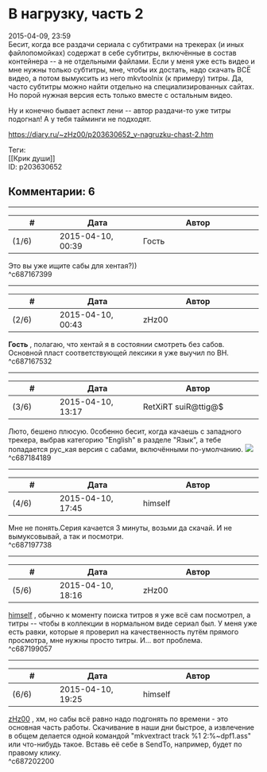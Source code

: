 В нагрузку, часть 2
===================

  
2015-04-09, 23:59  
 Бесит, когда все раздачи сериала с субтитрами на трекерах (и иных файлопомойках) содержат в себе субтитры, включённые в состав контейнера -- а не отдельными файлами. Если у меня уже есть видео и мне нужны только субтитры, мне, чтобы их достать, надо скачать ВСЁ видео, а потом вымуксить из него mkvtoolnix (к примеру) титры. Да, часто субтитры можно найти отдельно на специализированных сайтах. Но порой нужная версия есть только вместе с остальным видео.   
   
 Ну и конечно бывает аспект лени -- автор раздачи-то уже титры подогнал! А у тебя тайминги не подходят.   
  
<https://diary.ru/~zHz00/p203630652_v-nagruzku-chast-2.htm>  
  
Теги:  
[[Крик души]]  
ID: p203630652  


Комментарии: 6
--------------

  


---



|         #         |              Дата              |                     Автор                     |           ID           |
| --- | --- | --- | --- |
| (1/6) | 2015-04-10, 00:39 | Гость | c687167399 |

  
 Это вы уже ищите сабы для хентая?))   
 ^c687167399

---



|         #         |              Дата              |                     Автор                     |           ID           |
| --- | --- | --- | --- |
| (2/6) | 2015-04-10, 00:43 | zHz00 | c687167532 |

  
  **Гость**  , полагаю, что хентай я в состоянии смотреть без сабов. Основной пласт соответствующей лексики я уже выучил по ВН.   
 ^c687167532

---



|         #         |              Дата              |                     Автор                     |           ID           |
| --- | --- | --- | --- |
| (3/6) | 2015-04-10, 13:17 | RetXiRT suiR@ttig@$ | c687184189 |

  
  Люто, бешено плюсую. 0собенно бесит, когда качаешь с западного трекера, выбрав категорию "English" в разделе "Язык", а тебе попадается рус\_кая версия с сабами, включёнными по-умолчанию. ![](http://static.diary.ru/userdir/6/4/6/6/64669/73914134.gif)    
 ^c687184189

---



|         #         |              Дата              |                     Автор                     |           ID           |
| --- | --- | --- | --- |
| (4/6) | 2015-04-10, 17:45 | himself | c687197738 |

  
 Мне не понять.Серия качается 3 минуты, возьми да скачай. И не вымуксовывай, а так и посмотри.   
 ^c687197738

---



|         #         |              Дата              |                     Автор                     |           ID           |
| --- | --- | --- | --- |
| (5/6) | 2015-04-10, 18:16 | zHz00 | c687199057 |

  
  [himself](http://himself.diary.ru "void")  , обычно к моменту поиска титров я уже всё сам посмотрел, а титры -- чтобы в коллекции в нормальном виде сериал был. У меня уже есть равки, которые я проверил на качественность путём прямого просмотра, мне нужны просто титры. И... вот проблема.   
 ^c687199057

---



|         #         |              Дата              |                     Автор                     |           ID           |
| --- | --- | --- | --- |
| (6/6) | 2015-04-10, 19:25 | himself | c687202200 |

  
  [zHz00](https://zHz00.diary.ru "Untitled")  , хм, но сабы всё равно надо подгонять по времени - это основная часть работы. Скачивание в наши дни быстрое, а извлечение в общем делается одной командой "mkvextract track %1 2:%~dpf1.ass" или что-нибудь такое. Вставь её себе в SendTo, например, будет по правому клику.   
 ^c687202200